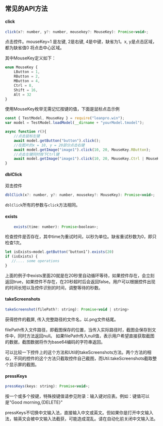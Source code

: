 ## 常见的API方法

#### click
```javascript
click(x?: number, y?: number, mousekey?: MouseKey): Promise<void>;
```

点击控件。mouseKey=1 是左键, 2是右键, 4是中键，缺省为1。x, y是点击区域，都为缺省值0 将点击中心区域。

其中MouseKey定义如下：
   ```javascript
   enum MouseKey {
       LButton = 1,
       RButton = 2,
       MButton = 4,
       Ctrl = 8,
       Shift = 16,
       Alt = 32
   }
   ```

使用MouseKey枚举无需记忆按键的值，下面是鼠标点击示例

```javascript
const { TestModel, MouseKey } = require("leanpro.win");
var model = TestModel.loadModel(__dirname + "yourModel.tmodel");

async function r(){
    //点击鼠标左键
    await model.getButton("button").click();
    //在图片的x = 10, y = 20部分点击右键
    await model.getImage("image1").click(10, 20, MouseKey.RButton);
    //点击左键同时按下Ctrl键
    await model.getImage("image1").click(10, 20, MouseKey.Ctrl | MouseKey.LButton);
}
```

#### dblClick
双击控件
```javascript
dblClick(x?: number, y?: number, mousekey?: MouseKey): Promise<void>;
```

`dblClick`所有的参数与`click`方法相同。


#### exists
```javascript
    exists(time: number): Promise<boolean>;
```

检查控件是否存在，其中time为重试时间，以秒为单位。缺省重试秒数为0，即只检查1次。

   ```javascript
   let isExists=model.getButton(‘button1’).exists(20)
   if (isExists) {
      //.... some operations
   }
   ```
上面的例子中exists里面20就是在20秒里自动循环等待，如果控件存在，会立刻返回true，如果控件不存在，在20秒超时后会返回false。用户可以根据控件出现的时间长短以及控件识别的时间，调整等待的秒数。

<a id="takeScreenshots"></a>

#### takeScreenshots

```javascript
takeScreenshot(filePath?: string): Promise<void | string> 
```

获得控件的截屏, 传入完整路径的文件名，以.png文件结尾。

filePath传入文件路径，即截图保存的位置，当传入实际路径时，截图会保存到文件中，同时方法返回null。
如果filePath传入null值，表示用户希望直接获取截图的数据，截图数据将作为base64编码的字符串返回。

可以比较一下控件上的这个方法和Util的takeScreenshots方法。两个方法的相似，不同的控件的这个方法只截取控件自己截图，而Util.takeScreenshots截取整个显示屏的截图。


#### pressKeys

```javascript
pressKeys(keys: string): Promise<void>;
```
按一个或多个按键，特殊按键值请参见附录：输入键对应表。例如：键值可以是"Good morning,{DELETE}"

pressKeys不切换中文输入法，直接输入中文或英文。但如果你是打开中文输入法，输英文会被中文输入法截获，可能造成混乱。请在自动化前关闭中文输入法。



